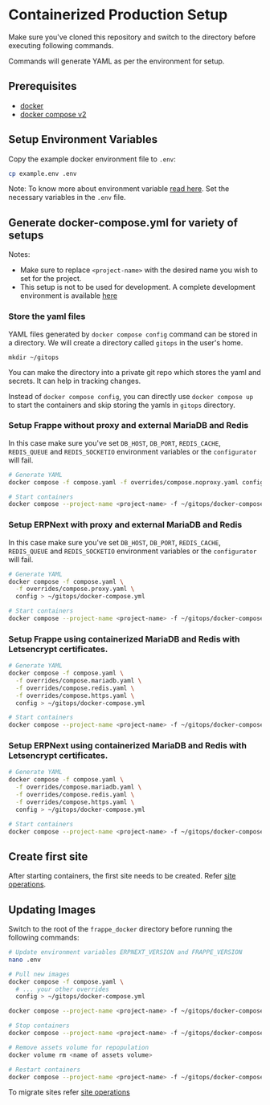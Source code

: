 # Containerized Production Setup

Make sure you've cloned this repository and switch to the directory before executing following commands.

Commands will generate YAML as per the environment for setup.

## Prerequisites

- [docker](https://docker.com/get-started)
- [docker compose v2](https://docs.docker.com/compose/cli-command)

## Setup Environment Variables

Copy the example docker environment file to `.env`:

```sh
cp example.env .env
```

Note: To know more about environment variable [read here](./images-and-compose-files.md#configuration). Set the necessary variables in the `.env` file.

## Generate docker-compose.yml for variety of setups

Notes:

- Make sure to replace `<project-name>` with the desired name you wish to set for the project.
- This setup is not to be used for development. A complete development environment is available [here](../development)

### Store the yaml files

YAML files generated by `docker compose config` command can be stored in a directory. We will create a directory called `gitops` in the user's home.

```shell
mkdir ~/gitops
```

You can make the directory into a private git repo which stores the yaml and secrets. It can help in tracking changes.

Instead of `docker compose config`, you can directly use `docker compose up` to start the containers and skip storing the yamls in `gitops` directory.

### Setup Frappe without proxy and external MariaDB and Redis

In this case make sure you've set `DB_HOST`, `DB_PORT`, `REDIS_CACHE`, `REDIS_QUEUE` and `REDIS_SOCKETIO`
environment variables or the `configurator` will fail.

```sh
# Generate YAML
docker compose -f compose.yaml -f overrides/compose.noproxy.yaml config > ~/gitops/docker-compose.yml

# Start containers
docker compose --project-name <project-name> -f ~/gitops/docker-compose.yml up -d
```

### Setup ERPNext with proxy and external MariaDB and Redis

In this case make sure you've set `DB_HOST`, `DB_PORT`, `REDIS_CACHE`, `REDIS_QUEUE` and `REDIS_SOCKETIO`
environment variables or the `configurator` will fail.

```sh
# Generate YAML
docker compose -f compose.yaml \
  -f overrides/compose.proxy.yaml \
  config > ~/gitops/docker-compose.yml

# Start containers
docker compose --project-name <project-name> -f ~/gitops/docker-compose.yml up -d
```

### Setup Frappe using containerized MariaDB and Redis with Letsencrypt certificates.

```sh
# Generate YAML
docker compose -f compose.yaml \
  -f overrides/compose.mariadb.yaml \
  -f overrides/compose.redis.yaml \
  -f overrides/compose.https.yaml \
  config > ~/gitops/docker-compose.yml

# Start containers
docker compose --project-name <project-name> -f ~/gitops/docker-compose.yml up -d
```

### Setup ERPNext using containerized MariaDB and Redis with Letsencrypt certificates.

```sh
# Generate YAML
docker compose -f compose.yaml \
  -f overrides/compose.mariadb.yaml \
  -f overrides/compose.redis.yaml \
  -f overrides/compose.https.yaml \
  config > ~/gitops/docker-compose.yml

# Start containers
docker compose --project-name <project-name> -f ~/gitops/docker-compose.yml up -d
```

## Create first site

After starting containers, the first site needs to be created. Refer [site operations](./site-operations.md#setup-new-site).

## Updating Images

Switch to the root of the `frappe_docker` directory before running the following commands:

```sh
# Update environment variables ERPNEXT_VERSION and FRAPPE_VERSION
nano .env

# Pull new images
docker compose -f compose.yaml \
  # ... your other overrides
  config > ~/gitops/docker-compose.yml

docker compose --project-name <project-name> -f ~/gitops/docker-compose.yml pull

# Stop containers
docker compose --project-name <project-name> -f ~/gitops/docker-compose.yml down

# Remove assets volume for repopulation
docker volume rm <name of assets volume>

# Restart containers
docker compose --project-name <project-name> -f ~/gitops/docker-compose.yml up -d
```

To migrate sites refer [site operations](./site-operations.md#migrate-site)
